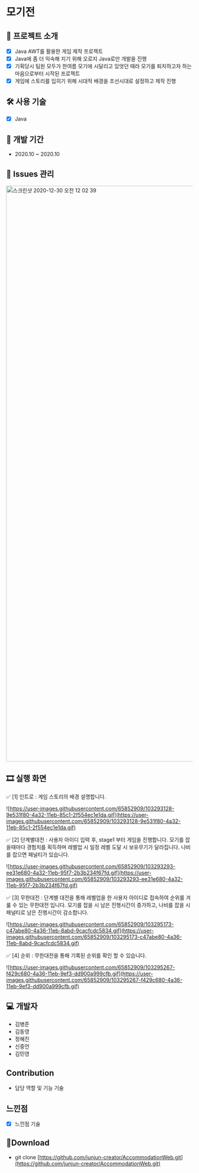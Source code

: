 # 모기전

## 📑 프로젝트 소개

- [x]  Java AWT를 활용한 게임 제작 프로젝트
- [x]  Java에 좀 더 익숙해 지기 위해 오로지 Java로만 개발을 진행
- [x]  기획당시 팀원 모두가 한여름 모기에 시달리고 있엇던 때라 모기를 퇴치하고자 하는 마음으로부터 시작된 프로젝트
- [x]  게임에 스토리를 입히기 위해 시대적 배경을 조선시대로 설정하고 제작 진행

## 🛠 사용 기술

- [x]  Java

## 📅 개발 기간

- 2020.10 ~ 2020.10

## 📖 Issues 관리

<img width="1552" alt="스크린샷 2020-12-30 오전 12 02 39" src="[https://user-images.githubusercontent.com/65852909/103293003-5a601a80-4a32-11eb-9d6c-65c7c84177ae.png](https://user-images.githubusercontent.com/65852909/103293003-5a601a80-4a32-11eb-9d6c-65c7c84177ae.png)">

## 🎞 실행 화면

✅ [1] 인트로 : 게임 스토리의 배경 설명합니다.

![https://user-images.githubusercontent.com/65852909/103293128-9e531f80-4a32-11eb-85c1-2f554ec1e1da.gif](https://user-images.githubusercontent.com/65852909/103293128-9e531f80-4a32-11eb-85c1-2f554ec1e1da.gif)

✅ [2] 단계별대전 : 사용자 아이디 입력 후, stage1 부터 게임을 진행합니다. 모기를 잡을때마다 경험치를 획득하며 레벨업 시 일정 레벨 도달 시 보유무기가 달라집니다. 나비를 잡으면 패널티가 있습니다.

![https://user-images.githubusercontent.com/65852909/103293293-ee31e680-4a32-11eb-95f7-2b3b234f67fd.gif](https://user-images.githubusercontent.com/65852909/103293293-ee31e680-4a32-11eb-95f7-2b3b234f67fd.gif)

✅ [3] 무한대전 : 단계별 대전을 통해 레벨업을 한 사용자 아이디로 접속하여 순위를 겨룰 수 있는 무한대전 입니다. 모기를 잡을 시 남은 진행시간이 증가하고, 나비를 잡을 시 패널티로 남은 진행시간이 감소합니다.

![https://user-images.githubusercontent.com/65852909/103295173-c47abe80-4a36-11eb-8abd-9cacfcdc5834.gif](https://user-images.githubusercontent.com/65852909/103295173-c47abe80-4a36-11eb-8abd-9cacfcdc5834.gif)

✅ [4] 순위 : 무한대전을 통해 기록된 순위를 확인 할 수 있습니다.

![https://user-images.githubusercontent.com/65852909/103295267-f429c680-4a36-11eb-9ef3-dd900a999cfb.gif](https://user-images.githubusercontent.com/65852909/103295267-f429c680-4a36-11eb-9ef3-dd900a999cfb.gif)

## 💻 개발자

- 김병준
- 김동영
- 정혜진
- 신중언
- 김민영

## Contribution

- 담당 역할 및 기능 기술

## 느낀점

- [x]  느낀점 기술

## 💼Download

- git clone [https://github.com/junjun-creator/AccommodationWeb.git](https://github.com/junjun-creator/AccommodationWeb.git)
